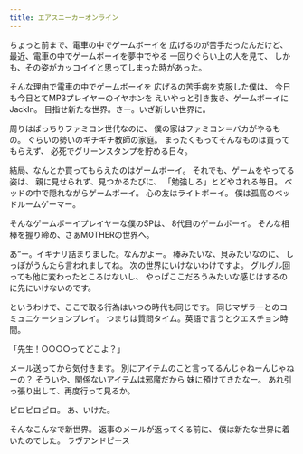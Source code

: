 ```yaml
---
title: エアスニーカーオンライン
---
```

ちょっと前まで、電車の中でゲームボーイを
広げるのが苦手だったんだけど、
最近、電車の中でゲームボーイを夢中でやる
一回りぐらい上の人を見て、
しかも、その姿がカッコイイと思ってしまった時があった。

そんな理由で電車の中でゲームボーイを
広げるの苦手病を克服した僕は、
今日も今日とてMP3プレイヤーのイヤホンを
えいやっと引き抜き、ゲームボーイにJackIn。
目指せ新たな世界。さー。いざ新しい世界に。


周りはばっちりファミコン世代なのに、
僕の家はファミコン＝バカがやるもの。
ぐらいの勢いのギチギチ教師の家庭。
まったくもってそんなものは買ってもらえず、
必死でグリーンスタンプを貯める日々。

結局、なんとか買ってもらえたのはゲームボーイ。
それでも、ゲームをやってる姿は、
親に見せられず、見つかるたびに、
「勉強しろ」とどやされる毎日。
ベッドの中で隠れながらゲームボーイ。
心の友はライトボーイ。
僕は孤高のベッドルームゲーマー。

そんなゲームボーイプレイヤーな僕のSPは、
8代目のゲームボーイ。
そんな相棒を握り締め、さぁMOTHERの世界へ。


あ”ー。イキナリ詰まりました。なんかよー。
棒みたいな、貝みたいなのに、
しっぽがうんたら言われましてね。
次の世界にいけないわけですよ。
グルグル回っても他に変わったところはないし、
やっぱここだろうみたいな感じはするのに先にいけないのです。

というわけで、ここで取る行為はいつの時代も同じです。
同じマザラーとのコミュニケーションプレイ。
つまりは質問タイム。英語で言うとクエスチョン時間。

「先生！○○○○ってどこよ？」

メール送ってから気付きます。
別にアイテムのこと言ってるんじゃねーんじゃねーの？
そういや、関係ないアイテムは邪魔だから
妹に預けてきたなー。
あれ引っ張り出して、再度行って見るか。

ピロピロピロ。
あ、いけた。

そんなこんなで新世界。
返事のメールが返ってくる前に、
僕は新たな世界に着いたのでした。
ラヴアンドピース
